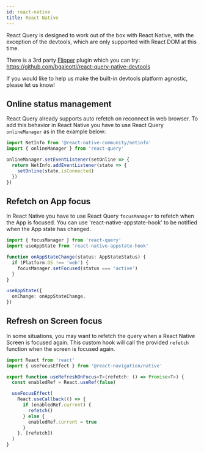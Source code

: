 ```yaml
---
id: react-native
title: React Native
---
```


React Query is designed to work out of the box with React Native, with the exception of the devtools, which are only supported with React DOM at this time.

There is a 3rd party [Flipper](https://fbflipper.com/docs/getting-started/react-native/) plugin which you can try: https://github.com/bgaleotti/react-query-native-devtools

If you would like to help us make the built-in devtools platform agnostic, please let us know!

## Online status management

React Query already supports auto refetch on reconnect in web browser.
To add this behavior in React Native you have to use React Query `onlineManager` as in the example below:

```ts
import NetInfo from '@react-native-community/netinfo'
import { onlineManager } from 'react-query'

onlineManager.setEventListener(setOnline => {
  return NetInfo.addEventListener(state => {
    setOnline(state.isConnected)
  })
})
```

## Refetch on App focus

In React Native you have to use React Query `focusManager` to refetch when the App is focused.
You can use 'react-native-appstate-hook' to be notified when the App state has changed.

```ts
import { focusManager } from 'react-query'
import useAppState from 'react-native-appstate-hook'

function onAppStateChange(status: AppStateStatus) {
  if (Platform.OS !== 'web') {
    focusManager.setFocused(status === 'active')
  }
}

useAppState({
  onChange: onAppStateChange,
})
```

## Refresh on Screen focus

In some situations, you may want to refetch the query when a React Native Screen is focused again.
This custom hook will call the provided `refetch` function when the screen is focused again.

```ts
import React from 'react'
import { useFocusEffect } from '@react-navigation/native'

export function useRefreshOnFocus<T>(refetch: () => Promise<T>) {
  const enabledRef = React.useRef(false)

  useFocusEffect(
    React.useCallback(() => {
      if (enabledRef.current) {
        refetch()
      } else {
        enabledRef.current = true
      }
    }, [refetch])
  )
}
```
